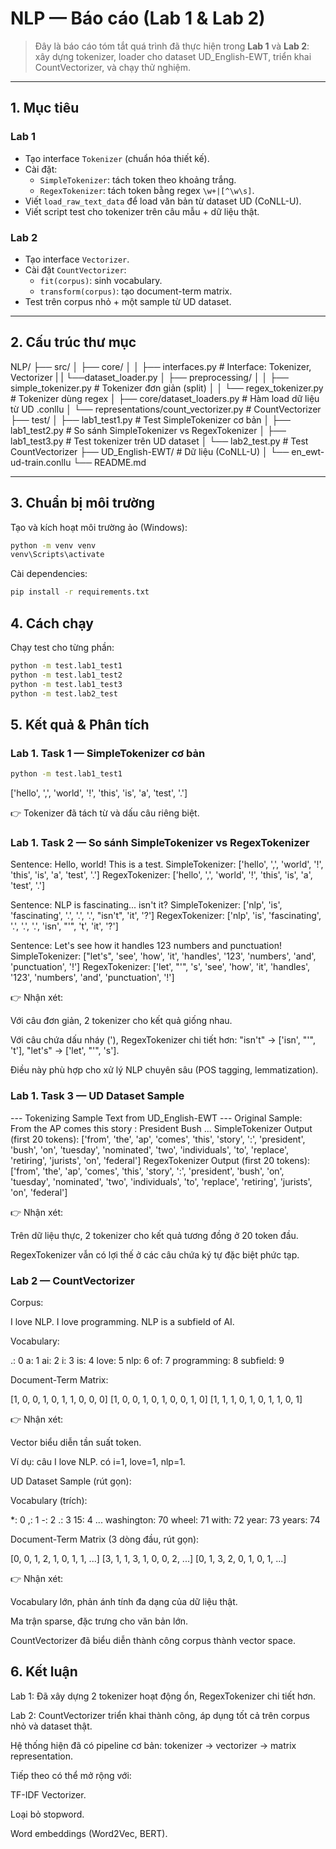 # NLP — Báo cáo (Lab 1 & Lab 2)

> Đây là báo cáo tóm tắt quá trình đã thực hiện trong **Lab 1** và **Lab 2**: xây dựng tokenizer, loader cho dataset UD_English-EWT, triển khai CountVectorizer, và chạy thử nghiệm.

---

## 1. Mục tiêu

### Lab 1
- Tạo interface `Tokenizer` (chuẩn hóa thiết kế).
- Cài đặt:
  - `SimpleTokenizer`: tách token theo khoảng trắng.
  - `RegexTokenizer`: tách token bằng regex `\w+|[^\w\s]`.
- Viết `load_raw_text_data` để load văn bản từ dataset UD (CoNLL-U).
- Viết script test cho tokenizer trên câu mẫu + dữ liệu thật.

### Lab 2
- Tạo interface `Vectorizer`.
- Cài đặt `CountVectorizer`:
  - `fit(corpus)`: sinh vocabulary.
  - `transform(corpus)`: tạo document-term matrix.
- Test trên corpus nhỏ + một sample từ UD dataset.

---

## 2. Cấu trúc thư mục
NLP/
├── src/
│ ├── core/
│ │ ├── interfaces.py # Interface: Tokenizer, Vectorizer
| | └──dataset_loader.py
│ ├── preprocessing/
│ │ ├── simple_tokenizer.py # Tokenizer đơn giản (split)
│ │ └── regex_tokenizer.py # Tokenizer dùng regex
│ ├── core/dataset_loaders.py # Hàm load dữ liệu từ UD .conllu
│ └── representations/count_vectorizer.py # CountVectorizer
├── test/
│ ├── lab1_test1.py # Test SimpleTokenizer cơ bản
│ ├── lab1_test2.py # So sánh SimpleTokenizer vs RegexTokenizer
│ ├── lab1_test3.py # Test tokenizer trên UD dataset
│ └── lab2_test.py # Test CountVectorizer
├── UD_English-EWT/ # Dữ liệu (CoNLL-U)
│ └── en_ewt-ud-train.conllu
└── README.md

---

## 3. Chuẩn bị môi trường

Tạo và kích hoạt môi trường ảo (Windows):

```bash
python -m venv venv
venv\Scripts\activate

```
Cài dependencies:
```bash
pip install -r requirements.txt
```
## 4. Cách chạy

Chạy test cho từng phần:
```bash
python -m test.lab1_test1
python -m test.lab1_test2
python -m test.lab1_test3
python -m test.lab2_test
```
## 5. Kết quả & Phân tích
### Lab 1. Task 1 — SimpleTokenizer cơ bản
```bash
python -m test.lab1_test1
```
['hello', ',', 'world', '!', 'this', 'is', 'a', 'test', '.']


👉 Tokenizer đã tách từ và dấu câu riêng biệt. 

### Lab 1. Task 2 — So sánh SimpleTokenizer vs RegexTokenizer
Sentence: Hello, world! This is a test.
SimpleTokenizer: ['hello', ',', 'world', '!', 'this', 'is', 'a', 'test', '.']
RegexTokenizer:   ['hello', ',', 'world', '!', 'this', 'is', 'a', 'test', '.']

Sentence: NLP is fascinating... isn't it?
SimpleTokenizer: ['nlp', 'is', 'fascinating', '.', '.', '.', "isn't", 'it', '?']
RegexTokenizer:   ['nlp', 'is', 'fascinating', '.', '.', '.', 'isn', "'", 't', 'it', '?']

Sentence: Let's see how it handles 123 numbers and punctuation!
SimpleTokenizer: ["let's", 'see', 'how', 'it', 'handles', '123', 'numbers', 'and', 'punctuation', '!']
RegexTokenizer:   ['let', "'", 's', 'see', 'how', 'it', 'handles', '123', 'numbers', 'and', 'punctuation', '!']


👉 Nhận xét:

Với câu đơn giản, 2 tokenizer cho kết quả giống nhau.

Với câu chứa dấu nháy ('), RegexTokenizer chi tiết hơn: "isn't" → ['isn', "'", 't'], "let's" → ['let', "'", 's'].

Điều này phù hợp cho xử lý NLP chuyên sâu (POS tagging, lemmatization).

### Lab 1. Task 3 — UD Dataset Sample
--- Tokenizing Sample Text from UD_English-EWT ---
Original Sample: From the AP comes this story : President Bush ...
SimpleTokenizer Output (first 20 tokens): ['from', 'the', 'ap', 'comes', 'this', 'story', ':', 'president', 'bush', 'on', 'tuesday', 'nominated', 'two', 'individuals', 'to', 'replace', 'retiring', 'jurists', 'on', 'federal']
RegexTokenizer Output (first 20 tokens):  ['from', 'the', 'ap', 'comes', 'this', 'story', ':', 'president', 'bush', 'on', 'tuesday', 'nominated', 'two', 'individuals', 'to', 'replace', 'retiring', 'jurists', 'on', 'federal']


👉 Nhận xét:

Trên dữ liệu thực, 2 tokenizer cho kết quả tương đồng ở 20 token đầu.

RegexTokenizer vẫn có lợi thế ở các câu chứa ký tự đặc biệt phức tạp.

### Lab 2 — CountVectorizer

Corpus:

I love NLP.
I love programming.
NLP is a subfield of AI.


Vocabulary:

.: 0
a: 1
ai: 2
i: 3
is: 4
love: 5
nlp: 6
of: 7
programming: 8
subfield: 9


Document-Term Matrix:

[1, 0, 0, 1, 0, 1, 1, 0, 0, 0]
[1, 0, 0, 1, 0, 1, 0, 0, 1, 0]
[1, 1, 1, 0, 1, 0, 1, 1, 0, 1]


👉 Nhận xét:

Vector biểu diễn tần suất token.

Ví dụ: câu I love NLP. có i=1, love=1, nlp=1.

UD Dataset Sample (rút gọn):

Vocabulary (trích):

*: 0
,: 1
-: 2
.: 3
15: 4
...
washington: 70
wheel: 71
with: 72
year: 73
years: 74


Document-Term Matrix (3 dòng đầu, rút gọn):

[0, 0, 1, 2, 1, 0, 1, 1, ...]
[3, 1, 1, 3, 1, 0, 0, 2, ...]
[0, 1, 3, 2, 0, 1, 0, 1, ...]


👉 Nhận xét:

Vocabulary lớn, phản ánh tính đa dạng của dữ liệu thật.

Ma trận sparse, đặc trưng cho văn bản lớn.

CountVectorizer đã biểu diễn thành công corpus thành vector space.

## 6. Kết luận

Lab 1: Đã xây dựng 2 tokenizer hoạt động ổn, RegexTokenizer chi tiết hơn.

Lab 2: CountVectorizer triển khai thành công, áp dụng tốt cả trên corpus nhỏ và dataset thật.

Hệ thống hiện đã có pipeline cơ bản: tokenizer → vectorizer → matrix representation.

Tiếp theo có thể mở rộng với:

TF-IDF Vectorizer.

Loại bỏ stopword.

Word embeddings (Word2Vec, BERT).